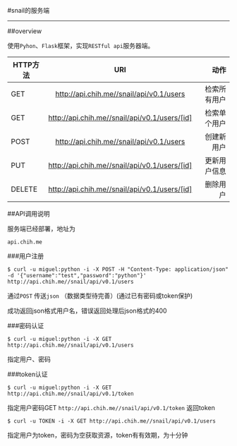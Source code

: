 #snail的服务端

---

##overview

使用`Pyhon`、`Flask`框架，实现`RESTful api`服务器端。

|HTTP方法    |URI                                          |动作           |
| ---------- |:-------------------------------------------:|-------------:| 
|GET         |http://api.chih.me//snail/api/v0.1/users     |检索所有用户    |
|GET         |http://api.chih.me//snail/api/v0.1/users/[id]|检索单个用户    |
|POST        |http://api.chih.me//snail/api/v0.1/users     |创建新用户      |
|PUT         |http://api.chih.me//snail/api/v0.1/users/[id]|更新用户信息    |
|DELETE      |http://api.chih.me//snail/api/v0.1/users/[id]|删除用户        |


##API调用说明

服务端已经部署，地址为 
    
    api.chih.me
    

###用户注册

    $ curl -u miguel:python -i -X POST -H "Content-Type: application/json" -d '{"username":"test","password":"python"}' http://api.chih.me//snail/api/v0.1/users
    
通过`POST` 传送`json` （数据类型待完善）(通过已有密码或token保护)

成功返回json格式用户名，错误返回处理后json格式的400

###密码认证

    $ curl -u miguel:python -i -X GET http://api.chih.me//snail/api/v0.1/users
    
指定用户、密码

###token认证

    $ curl -u miguel:python -i -X GET http://api.chih.me//snail/api/v0.1/token
    
指定用户密码GET `http://api.chih.me//snail/api/v0.1/token` 返回token

    $ curl -u TOKEN -i -X GET http://api.chih.me//snail/api/v0.1/users

指定用户为token，密码为空获取资源，token有有效期，为十分钟

